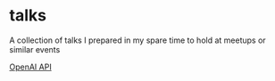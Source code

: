 # talks
A collection of talks I prepared in my spare time to hold at meetups or similar events

[OpenAI API](./talks/openai_api/)
